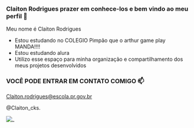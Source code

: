 ### Claiton Rodrigues prazer em conhece-los e bem vindo ao meu perfil 🖤

Meu nome é Claiton Rodrigues 

- Estou estudando no COLEGIO Pimpão que o arthur game play MANDA!!!!
- Estou estudando alura
- Utilizo esse espaço para minha organização e compartilhamento dos meus projetos desenvolvidos

### VOCÊ PODE ENTRAR EM CONTATO COMIGO 📫
 
Claiton.rodrigues@escola.pr.gov.br

@Claiton_cks.

![_](https://media1.tenor.com/m/opEBWw0uddoAAAAC/umm.gif)
